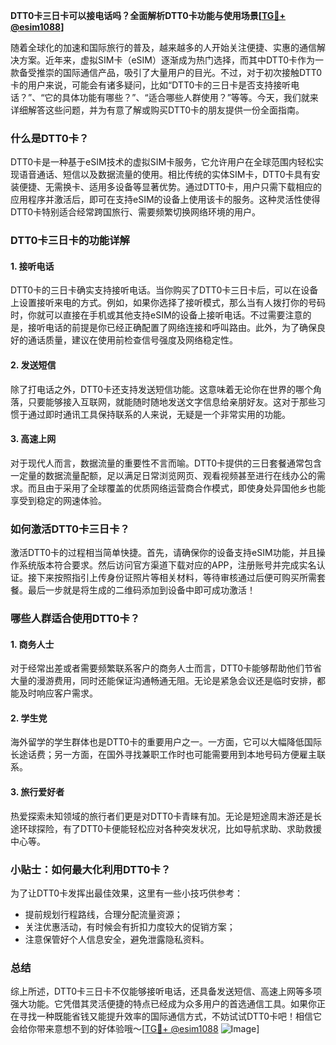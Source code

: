 **DTT0卡三日卡可以接电话吗？全面解析DTT0卡功能与使用场景[[TG💪+ @esim1088](https://t.me/s/esim1088)]**

随着全球化的加速和国际旅行的普及，越来越多的人开始关注便捷、实惠的通信解决方案。近年来，虚拟SIM卡（eSIM）逐渐成为热门选择，而其中DTT0卡作为一款备受推崇的国际通信产品，吸引了大量用户的目光。不过，对于初次接触DTT0卡的用户来说，可能会有诸多疑问，比如“DTT0卡的三日卡是否支持接听电话？”、“它的具体功能有哪些？”、“适合哪些人群使用？”等等。今天，我们就来详细解答这些问题，并为有意了解或购买DTT0卡的朋友提供一份全面指南。

### 什么是DTT0卡？

DTT0卡是一种基于eSIM技术的虚拟SIM卡服务，它允许用户在全球范围内轻松实现语音通话、短信以及数据流量的使用。相比传统的实体SIM卡，DTT0卡具有安装便捷、无需换卡、适用多设备等显著优势。通过DTT0卡，用户只需下载相应的应用程序并激活后，即可在支持eSIM的设备上使用该卡的服务。这种灵活性使得DTT0卡特别适合经常跨国旅行、需要频繁切换网络环境的用户。

### DTT0卡三日卡的功能详解

#### 1. **接听电话**
DTT0卡的三日卡确实支持接听电话。当你购买了DTT0卡三日卡后，可以在设备上设置接听来电的方式。例如，如果你选择了接听模式，那么当有人拨打你的号码时，你就可以直接在手机或其他支持eSIM的设备上接听电话。不过需要注意的是，接听电话的前提是你已经正确配置了网络连接和呼叫路由。此外，为了确保良好的通话质量，建议在使用前检查信号强度及网络稳定性。

#### 2. **发送短信**
除了打电话之外，DTT0卡还支持发送短信功能。这意味着无论你在世界的哪个角落，只要能够接入互联网，就能随时随地发送文字信息给亲朋好友。这对于那些习惯于通过即时通讯工具保持联系的人来说，无疑是一个非常实用的功能。

#### 3. **高速上网**
对于现代人而言，数据流量的重要性不言而喻。DTT0卡提供的三日套餐通常包含一定量的数据流量配额，足以满足日常浏览网页、观看视频甚至进行在线办公的需求。而且由于采用了全球覆盖的优质网络运营商合作模式，即使身处异国他乡也能享受到稳定的网速体验。

### 如何激活DTT0卡三日卡？

激活DTT0卡的过程相当简单快捷。首先，请确保你的设备支持eSIM功能，并且操作系统版本符合要求。然后访问官方渠道下载对应的APP，注册账号并完成实名认证。接下来按照指引上传身份证照片等相关材料，等待审核通过后便可购买所需套餐。最后一步就是将生成的二维码添加到设备中即可成功激活！

### 哪些人群适合使用DTT0卡？

#### 1. 商务人士
对于经常出差或者需要频繁联系客户的商务人士而言，DTT0卡能够帮助他们节省大量的漫游费用，同时还能保证沟通畅通无阻。无论是紧急会议还是临时安排，都能及时响应客户需求。

#### 2. 学生党
海外留学的学生群体也是DTT0卡的重要用户之一。一方面，它可以大幅降低国际长途话费；另一方面，在国外寻找兼职工作时也可能需要用到本地号码方便雇主联系。

#### 3. 旅行爱好者
热爱探索未知领域的旅行者们更是对DTT0卡青睐有加。无论是短途周末游还是长途环球探险，有了DTT0卡便能轻松应对各种突发状况，比如导航求助、求助救援中心等。

### 小贴士：如何最大化利用DTT0卡？

为了让DTT0卡发挥出最佳效果，这里有一些小技巧供参考：
- 提前规划行程路线，合理分配流量资源；
- 关注优惠活动，有时候会有折扣力度较大的促销方案；
- 注意保管好个人信息安全，避免泄露隐私资料。

### 总结

综上所述，DTT0卡三日卡不仅能够接听电话，还具备发送短信、高速上网等多项强大功能。它凭借其灵活便捷的特点已经成为众多用户的首选通信工具。如果你正在寻找一种既能省钱又能提升效率的国际通信方式，不妨试试DTT0卡吧！相信它会给你带来意想不到的好体验哦～[[TG💪+ @esim1088](https://t.me/s/esim1088) ![Image](https://i.postimg.cc/4NQfJmqS/Snipaste-2025-05-13-00-14-12.png)]
